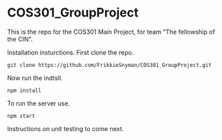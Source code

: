 # COS301_GroupProject
This is the repo for the COS301 Main Project, for team "The fellowship of the CIN".

Installation insturctions.
First clone the repo.
```
git clone https://github.com/FrikkieSnyman/COS301_GroupProject.git
```
Now run the indtsll.
```
npm install
```
To run the server use.
```
npm start
```
Instructions on unit testing to come next.
